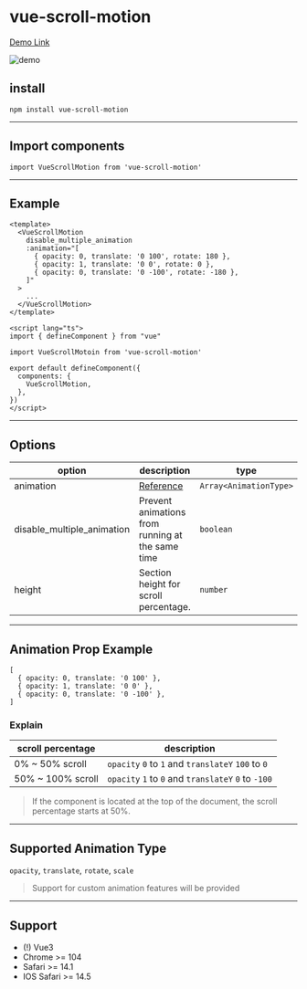 # vue-scroll-motion

[Demo Link](https://tk-moon.github.io/vue-scroll-motion/demo/)

![demo](https://user-images.githubusercontent.com/59918655/209465522-b3f89c2d-3166-4671-88a2-a6d33835e80e.gif)

## install

```
npm install vue-scroll-motion
```

---

## Import components

```
import VueScrollMotion from 'vue-scroll-motion'
```

---

## Example

```
<template>
  <VueScrollMotion
    disable_multiple_animation
    :animation="[
      { opacity: 0, translate: '0 100', rotate: 180 },
      { opacity: 1, translate: '0 0', rotate: 0 },
      { opacity: 0, translate: '0 -100', rotate: -180 },
    ]"
  >
    ...
  </VueScrollMotion>
</template>

<script lang="ts">
import { defineComponent } from "vue"

import VueScrollMotoin from 'vue-scroll-motion'

export default defineComponent({
  components: {
    VueScrollMotion,
  },
})
</script>
```

---

## Options

| option                     | description                                      | type                   | default |
| -------------------------- | ------------------------------------------------ | ---------------------- | ------- |
| animation                  | [Reference](#animation-prop-example)             | `Array<AnimationType>` |
| disable_multiple_animation | Prevent animations from running at the same time | `boolean`              | false   |
| height                     | Section height for scroll percentage.            | `number`               | 100(vh) |

---

## Animation Prop Example

```
[
  { opacity: 0, translate: '0 100' },
  { opacity: 1, translate: '0 0' },
  { opacity: 0, translate: '0 -100' },
]
```

### Explain

| scroll percentage | description                                         |
| ----------------- | --------------------------------------------------- |
| 0% ~ 50% scroll   | `opacity` `0` to `1` and `translateY` `100` to `0`  |
| 50% ~ 100% scroll | `opacity` `1` to `0` and `translateY` `0` to `-100` |

> If the component is located at the top of the document, the scroll percentage starts at 50%.

---

## Supported Animation Type

`opacity`, `translate`, `rotate`, `scale`

> Support for custom animation features will be provided

---

## Support

- (!) Vue3
- Chrome >= 104
- Safari >= 14.1
- IOS Safari >= 14.5
